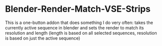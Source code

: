 # Blender-Render-Match-VSE-Strips
This is a one-button addon that does something I do very often: takes the currently active sequence in blender and sets the render to match its resolution and length (length is based on all selected sequences, resolution is based on just the active sequence)
